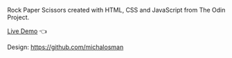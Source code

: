 Rock Paper Scissors created with HTML, CSS and JavaScript from The Odin Project.

[Live Demo](https://genuine-klepon-c2c29e.netlify.app) :point_left:

Design: https://github.com/michalosman
